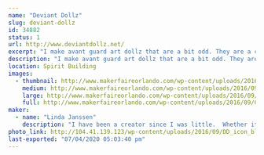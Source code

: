 ```yaml
---
name: "Deviant Dollz"
slug: deviant-dollz
id: 34882
status: 1
url: http://www.deviantdollz.net/
excerpt: "I make avant guard art dollz that are a bit odd. They are a combination of creepy and beautiful--  scary and pretty.  "
description: "I make avant guard art dollz that are a bit odd. They are a combination of creepy and beautiful--  scary and pretty.  I also make a line of Day of the Dead Animals.  From dogs to cats to bunnies to dinosaurs to turtles and everything in between, all of the animals are ready and dressed in their finest Day of the Dead flowers and hats.  I use primarily upcycled things to create my art.  Most of them are originally headed for the trash and I breath new life into them again."
location: Spirit Building
images:
  - thumbnail: http://www.makerfaireorlando.com/wp-content/uploads/2016/09/Candle_Anatomy-Bust_beige_01.png
    medium: http://www.makerfaireorlando.com/wp-content/uploads/2016/09/Candle_Anatomy-Bust_beige_01.png
    large: http://www.makerfaireorlando.com/wp-content/uploads/2016/09/Candle_Anatomy-Bust_beige_01.png
    full: http://www.makerfaireorlando.com/wp-content/uploads/2016/09/Candle_Anatomy-Bust_beige_01.png
maker:
  - name: "Linda Janssen"
    description: "I have been a creator since I was little.  Whether it was crayon to paper or making a lavish mansion for my barbies out of cardboard boxes and twine, my imagination has always run wild.  I started making Deviant Dollz after a Halloween party.  I made a handful as props and guests loved them.  One thing led to another and Deviant Dollz was born. My philosophy with art is not caring a supply is meant to do.  I care what it can do.  I experiment.  I take chances.  I don't analyze.  I love what I create and I hope that someone else in the world digs it as well.  "
photo_link: http://104.41.139.123/wp-content/uploads/2016/09/DD_icon_black-on-white.png
last-exported: "07/04/2020 05:03:40 pm"
---
```

